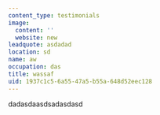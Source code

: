 ```yaml
---
content_type: testimonials
image:
  content: ''
  website: new
leadquote: asdadad
location: sd
name: aw
occupation: das
title: wassaf
uid: 1937c1c5-6a55-47a5-b55a-648d52eec128
---
```

dadasdaasdsadasdasd